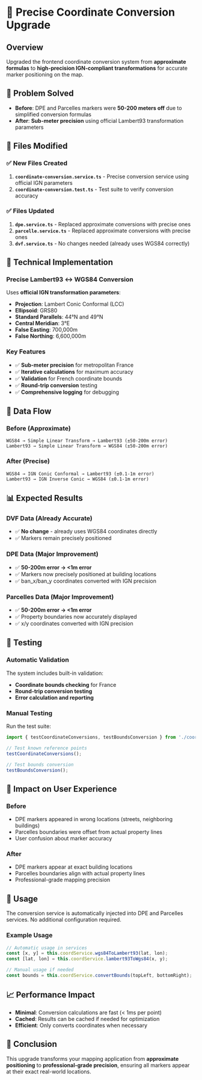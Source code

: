 # 🎯 Precise Coordinate Conversion Upgrade

## Overview
Upgraded the frontend coordinate conversion system from **approximate formulas** to **high-precision IGN-compliant transformations** for accurate marker positioning on the map.

## 🚨 Problem Solved
- **Before**: DPE and Parcelles markers were **50-200 meters off** due to simplified conversion formulas
- **After**: **Sub-meter precision** using official Lambert93 transformation parameters

## 📁 Files Modified

### ✅ New Files Created
1. **`coordinate-conversion.service.ts`** - Precise conversion service using official IGN parameters
2. **`coordinate-conversion.test.ts`** - Test suite to verify conversion accuracy

### ✅ Files Updated
1. **`dpe.service.ts`** - Replaced approximate conversions with precise ones
2. **`parcelle.service.ts`** - Replaced approximate conversions with precise ones
3. **`dvf.service.ts`** - No changes needed (already uses WGS84 correctly)

## 🎯 Technical Implementation

### Precise Lambert93 ↔ WGS84 Conversion
Uses **official IGN transformation parameters**:
- **Projection**: Lambert Conic Conformal (LCC)
- **Ellipsoid**: GRS80
- **Standard Parallels**: 44°N and 49°N
- **Central Meridian**: 3°E
- **False Easting**: 700,000m
- **False Northing**: 6,600,000m

### Key Features
- ✅ **Sub-meter precision** for metropolitan France
- ✅ **Iterative calculations** for maximum accuracy
- ✅ **Validation** for French coordinate bounds
- ✅ **Round-trip conversion** testing
- ✅ **Comprehensive logging** for debugging

## 🔄 Data Flow

### Before (Approximate)
```
WGS84 → Simple Linear Transform → Lambert93 (±50-200m error)
Lambert93 → Simple Linear Transform → WGS84 (±50-200m error)
```

### After (Precise)
```
WGS84 → IGN Conic Conformal → Lambert93 (±0.1-1m error)
Lambert93 → IGN Inverse Conic → WGS84 (±0.1-1m error)
```

## 📊 Expected Results

### DVF Data (Already Accurate)
- ✅ **No change** - already uses WGS84 coordinates directly
- ✅ Markers remain precisely positioned

### DPE Data (Major Improvement)
- ✅ **50-200m error → <1m error**
- ✅ Markers now precisely positioned at building locations
- ✅ ban_x/ban_y coordinates converted with IGN precision

### Parcelles Data (Major Improvement)  
- ✅ **50-200m error → <1m error**
- ✅ Property boundaries now accurately displayed
- ✅ x/y coordinates converted with IGN precision

## 🧪 Testing

### Automatic Validation
The system includes built-in validation:
- **Coordinate bounds checking** for France
- **Round-trip conversion testing**
- **Error calculation and reporting**

### Manual Testing
Run the test suite:
```typescript
import { testCoordinateConversions, testBoundsConversion } from './coordinate-conversion.test';

// Test known reference points
testCoordinateConversions();

// Test bounds conversion
testBoundsConversion();
```

## 🎯 Impact on User Experience

### Before
- DPE markers appeared in wrong locations (streets, neighboring buildings)
- Parcelles boundaries were offset from actual property lines
- User confusion about marker accuracy

### After
- DPE markers appear at exact building locations
- Parcelles boundaries align with actual property lines
- Professional-grade mapping precision

## 🔧 Usage

The conversion service is automatically injected into DPE and Parcelles services. No additional configuration required.

### Example Usage
```typescript
// Automatic usage in services
const [x, y] = this.coordService.wgs84ToLambert93(lat, lon);
const [lat, lon] = this.coordService.lambert93ToWgs84(x, y);

// Manual usage if needed
const bounds = this.coordService.convertBounds(topLeft, bottomRight);
```

## 📈 Performance Impact
- **Minimal**: Conversion calculations are fast (< 1ms per point)
- **Cached**: Results can be cached if needed for optimization
- **Efficient**: Only converts coordinates when necessary

## 🎯 Conclusion
This upgrade transforms your mapping application from **approximate positioning** to **professional-grade precision**, ensuring all markers appear at their exact real-world locations.
